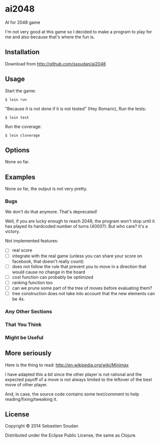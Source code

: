 # ai2048

AI for 2048 game

I'm not very good at this game so I decided to make a program to play for me and also because that's where the fun is.

## Installation

Download from http://github.com/ssoudan/ai2048

## Usage

Start the game:

    $ lein run

"Because it is not done if it is not tested" (Hey Romaric), 
Run the tests:

    $ lein test

Run the coverage:

    $ lein cloverage

## Options

None so far.

## Examples

None so far, the output is not very pretty.

### Bugs

We don't do that anymore. That's deprecated!

Well, if you are lucky enough to reach 2048, the program won't stop until it has played its hardcoded number of turns (4000?).
But who care? it's a victory.

Not implemented features:
- [ ] real score 
- [ ] integrate with the real game (unless you can share your score on facebook, that doesn't really count)
- [ ] does not follow the rule that prevent you to move in a direction that would cause no change in the board
- [ ] cost function can probably be optimized
- [ ] ranking function too
- [ ] can we prune some part of the tree of moves before evaluating them?
- [ ] tree construction does not take into account that the new elements can be 4s.

### Any Other Sections
### That You Think
### Might be Useful

## More seriously 

Here is the thing to read: http://en.wikipedia.org/wiki/Minimax 

I have adapted this a bit since the other player is not rational and the expected payoff of a move is not always limited to the leftover of the best move of other player.

And, in case, the source code contains some text/comment to help reading/fixing/tweaking it.

## License

Copyright © 2014 Sebastien Soudan

Distributed under the Eclipse Public License, the same as Clojure.
